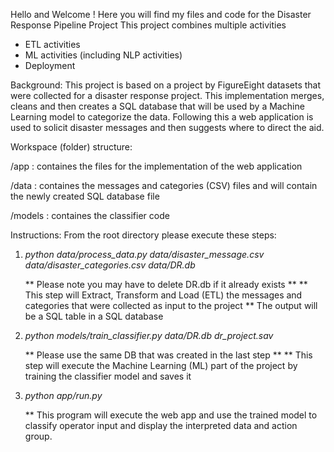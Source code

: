 Hello and Welcome !
Here you will find my files and code for the Disaster Response Pipeline Project
This project combines multiple activities
  - ETL activities
  - ML activities (including NLP activities)
  - Deployment
    
Background:
  This project is based on a project by FigureEight datasets that were collected for a disaster response project.
  This implementation merges, cleans and then creates a SQL database that will be used by a Machine Learning model to categorize the data.
  Following this a web application is used to solicit disaster messages and then suggests where to direct the aid. 
  
 Workspace (folder) structure:
 
  /app : containes the files for the implementation of the web application
 
 /data : containes the messages and categories (CSV) files and will contain the newly created SQL database file
 
 /models : containes the classifier code
  
Instructions:
  From the root directory please execute these steps:
  1.  *python data/process_data.py data/disaster_message.csv data/disaster_categories.csv data/DR.db* 
  
      ** Please note you may have to delete DR.db if it already exists **
      ** This step will Extract, Transform and Load (ETL) the messages and categories that were collected as input to the project
      ** The output will be a SQL table in a SQL database
      
  2.  *python models/train_classifier.py data/DR.db dr_project.sav*
  
      ** Please use the same DB that was created in the last step **
      ** This step will execute the Machine Learning (ML) part of the project by training the classifier model and saves it
      
  3.  *python app/run.py*
      
      ** This program will execute the web app and use the trained model to classify operator input and display the interpreted data and action group.
 

